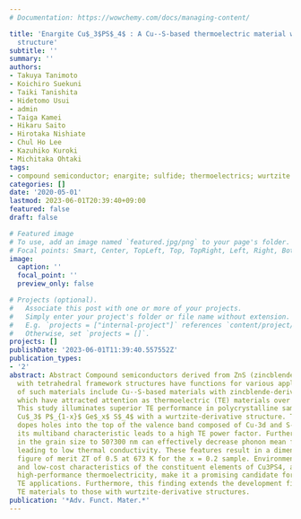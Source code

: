 ```yaml
---
# Documentation: https://wowchemy.com/docs/managing-content/

title: 'Enargite Cu$_3$PS$_4$ : A Cu--S‐based thermoelectric material with a wurtzite‐derivative
  structure'
subtitle: ''
summary: ''
authors:
- Takuya Tanimoto
- Koichiro Suekuni
- Taiki Tanishita
- Hidetomo Usui
- admin
- Taiga Kamei
- Hikaru Saito
- Hirotaka Nishiate
- Chul Ho Lee
- Kazuhiko Kuroki
- Michitaka Ohtaki
tags:
- compound semiconductor; enargite; sulfide; thermoelectrics; wurtzite
categories: []
date: '2020-05-01'
lastmod: 2023-06-01T20:39:40+09:00
featured: false
draft: false

# Featured image
# To use, add an image named `featured.jpg/png` to your page's folder.
# Focal points: Smart, Center, TopLeft, Top, TopRight, Left, Right, BottomLeft, Bottom, BottomRight.
image:
  caption: ''
  focal_point: ''
  preview_only: false

# Projects (optional).
#   Associate this post with one or more of your projects.
#   Simply enter your project's folder or file name without extension.
#   E.g. `projects = ["internal-project"]` references `content/project/deep-learning/index.md`.
#   Otherwise, set `projects = []`.
projects: []
publishDate: '2023-06-01T11:39:40.557552Z'
publication_types:
- '2'
abstract: Abstract Compound semiconductors derived from ZnS (zincblende and wurtzite)
  with tetrahedral framework structures have functions for various applications. Examples
  of such materials include Cu--S-based materials with zincblende-derivative structures,
  which have attracted attention as thermoelectric (TE) materials over the past decade.
  This study illuminates superior TE performance in polycrystalline samples of enargite
  Cu$_3$ P$_{1-x}$ Ge$_x$ S$_4$ with a wurtzite-derivative structure. The substitution of Ge for P
  dopes holes into the top of the valence band composed of Cu-3d and S-3p, whereby
  its multiband characteristic leads to a high TE power factor. Furthermore, a reduction
  in the grain size to 50?300 nm can effectively decrease phonon mean free paths,
  leading to low thermal conductivity. These features result in a dimensionless TE
  figure of merit ZT of 0.5 at 673 K for the x = 0.2 sample. Environmentally benign
  and low-cost characteristics of the constituent elements of Cu3PS4, as well as its
  high-performance thermoelectricity, make it a promising candidate for large-scale
  TE applications. Furthermore, this finding extends the development field of Cu--S-based
  TE materials to those with wurtzite-derivative structures.
publication: '*Adv. Funct. Mater.*'
---
```

